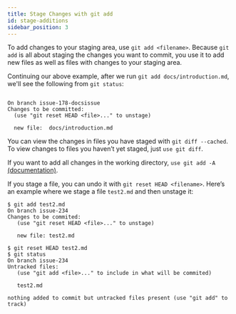 ```yaml
---
title: Stage Changes with git add
id: stage-additions
sidebar_position: 3
---
```


To add changes to your staging area, use `git add <filename>`. Because `git add` is all about staging the changes you want to commit, you use it to add new files as well as files with changes to your staging area.

Continuing our above example, after we run `git add docs/introduction.md`, we'll see the following from `git status`:

```

On branch issue-178-docsissue
Changes to be committed:
  (use "git reset HEAD <file>..." to unstage)

  new file:  docs/introduction.md

```

You can view the changes in files you have staged with `git diff --cached`. To view changes to files you haven’t yet staged, just `use git diff`.

If you want to add all changes in the working directory, `use git add -A` [(documentation)](https://git-scm.com/docs/git-add).

If you stage a file, you can undo it with `git reset HEAD <filename>`. Here’s an example where we stage a file `test2.md` and then unstage it:

```
$ git add test2.md
On branch issue-234
Changes to be commited:
   (use "git reset HEAD <file>..." to unstage)

   new file: test2.md

$ git reset HEAD test2.md
$ git status
On branch issue-234
Untracked files:
   (use "git add <file>..." to include in what will be commited)

   test2.md

nothing added to commit but untracked files present (use "git add" to track)
```
